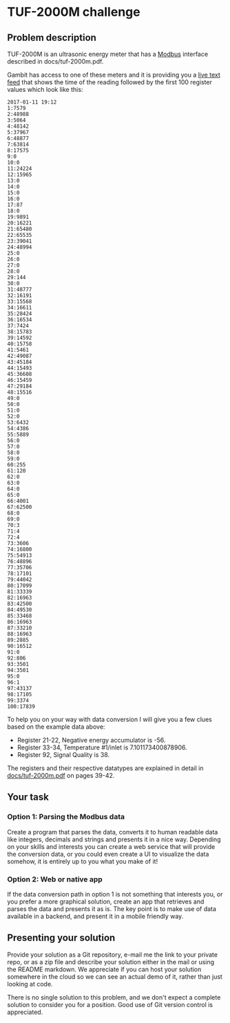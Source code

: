 # TUF-2000M challenge

## Problem description

TUF-2000M is an ultrasonic energy meter that has a [Modbus](https://en.wikipedia.org/wiki/Modbus) interface described in docs/tuf-2000m.pdf.

Gambit has access to one of these meters and it is providing you a [live text feed](http://tuftuf.gambitlabs.fi/feed.txt) that shows the time of the reading followed by the first 100 register values which look like this:

```
2017-01-11 19:12
1:7579
2:48988
3:5064
4:48142
5:37967
6:48877
7:63814
8:17575
9:0
10:0
11:24224
12:15965
13:0
14:0
15:0
16:0
17:87
18:0
19:9891
20:16221
21:65480
22:65535
23:39041
24:48994
25:0
26:0
27:0
28:0
29:144
30:0
31:48777
32:16191
33:15568
34:16611
35:28424
36:16534
37:7424
38:15783
39:14592
40:15758
41:5461
42:49087
43:45184
44:15493
45:36608
46:15459
47:29184
48:15516
49:0
50:0
51:0
52:0
53:6432
54:4386
55:5889
56:0
57:0
58:0
59:0
60:255
61:120
62:0
63:0
64:0
65:0
66:4001
67:62500
68:0
69:0
70:3
71:4
72:4
73:3606
74:16800
75:54913
76:48896
77:35706
78:17101
79:44042
80:17099
81:33339
82:16963
83:42500
84:49530
85:33468
86:16963
87:33210
88:16963
89:2885
90:16512
91:0
92:806
93:3501
94:3501
95:0
96:1
97:43137
98:17105
99:3374
100:17839
```

To help you on your way with data conversion I will give you a few clues based on the example data above:

- Register 21-22, Negative energy accumulator is -56.
- Register 33-34, Temperature #1/inlet is 7.101173400878906.
- Register 92, Signal Quality is 38.

The registers and their respective datatypes are explained in detail in [docs/tuf-2000m.pdf](https://github.com/gambit-labs/tuf-2000m/blob/master/docs/tuf-2000m.pdf) on pages 39-42.

## Your task

### Option 1: Parsing the Modbus data

Create a program that parses the data, converts it to human readable data like integers, decimals and strings and presents it in a nice way. Depending on your skills and interests you can create a web service that will provide the conversion data, or you could even create a UI to visualize the data somehow, it is entirely up to you what you make of it!

### Option 2: Web or native app 

If the data conversion path in option 1 is not something that interests you, or you prefer a more graphical solution, create an app that retrieves and parses the data and presents it as is. The key point is to make use of data available in a backend, and present it in a mobile friendly way.

## Presenting your solution

Provide your solution as a Git repository, e-mail me the link to your private repo, or as a zip file and describe your solution either in the mail or using the README markdown. We appreciate if you can host your solution somewhere in the cloud so we can see an actual demo of it, rather than just looking at code.

There is no single solution to this problem, and we don't expect a complete solution to consider you for a position. Good use of Git version control is appreciated.
